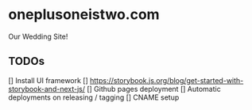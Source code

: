 # oneplusoneistwo.com
Our Wedding Site!

## TODOs
[] Install UI framework
[] https://storybook.js.org/blog/get-started-with-storybook-and-next-js/
[] Github pages deployment
[] Automatic deployments on releasing / tagging
[] CNAME setup